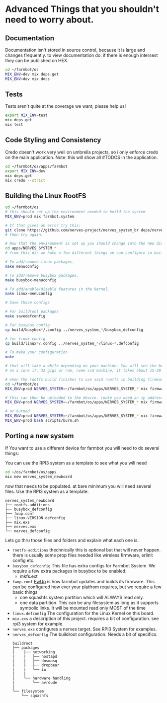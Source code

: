 # Advanced Things that you shouldn't need to worry about.

## Documentation
Documentation isn't stored in source control, because it is large and changes frequently.
to view documentation do:
if there is enough intersest they can be published on HEX.
```bash
cd ~/farmbot/os
MIX_ENV=dev mix deps.get
MIX_ENV=dev mix docs
```

## Tests
Tests aren't quite at the coverage we want, please help us!
```bash
export MIX_ENV=test
mix deps.get
mix test
```

## Code Styling and Consistency
Credo doesn't work very well on umbrella projects, so i only enforce credo on
the main application.
Note: this will show all #TODOS in the application.
```bash
cd ~/farmbot/os/apps/farmbot
export MIX_ENV=dev
mix deps.get
mix credo --strict
```



## Building the Linux RootFS
```bash
cd ~/farmbot/os
# this should set up the environment needed to build the system
MIX_ENV=prod mix farmbot.system

# If that gives an error try this:
git clone https://github.com/nerves-project/nerves_system_br deps/nerves_system_br
# then try again.

# Now that the environment is set up you should change into the new dir it told you too.
cd apps/NERVES_SYSTEM_*
# from this dir we have a few different things we can configure in buildroot.

# To add/remove linux packages.
make menuconfig

# To add/remove busybox packages.
make busybox-menuconfig

# To add/enable/disable features in the kernel.
make linux-menuconfig

# Save those configs

# For buildroot packages
make savedefconfig

# For busybox config
cp build/busybox*/.config ../nerves_system_*/busybox_defconfig

# for linux config
cp build/linux*/.config ../nerves_system_*/linux-*.defconfig

# To make your configuration
make

# that will take a while depending on your machine. You will see the build output in your terminal.
# on a core i7, 32 gigs or ram, nvme ssd machine, it takes about 15-20 minutes depending on if ccache is enabled.

# when the rootfs build finishes to use said rootfs in building firmware:
cd ~/farmbot/os
MIX_ENV=prod NERVES_SYSTEM=~/farmbot/os/apps/NERVES_SYSTEM_* mix firmware

# this can then be uploaded to the device. (note you need an ip address)
MIX_ENV=prod NERVES_SYSTEM=~/farmbot/os/apps/NERVES_SYSTEM_* mix firmware --upload

# or burned
MIX_ENV=prod NERVES_SYSTEM=~/farmbot/os/apps/NERVES_SYSTEM_* mix firmware
MIX_ENV=prod bash scripts/burn.sh
```

## Porting a new system
If You want to use a different device for farmbot you will need to do several things:

You can use the RPI3 system as a template to see what you will need
```bash
cd ~/os/farmbot/os/apps
mix new nerves_system_newboard
```

now that needs to be populated. at bare minimum you will need several files. Use the RPI3 system as a template.
```
nerves_system_newboard
├── rootfs-additions
├── busybox_defconfig
├── fwup.conf
├── linux-VERSION.defconfig
├── mix.exs
├── nerves.exs
└── nerves_defconfig
```

Lets go thru those files and folders and explain what each one is.

* `rootfs-additions`
    thechnically this is optional but that will never happen. there is usually some prop files needed like wireless firmware, erlinit config etc.
* `busybox_defconfig`
    This file has extra configs for Farmbot System. We require a few extra packages in busybox to be enabled.
    * mkfs.ext
* `fwup.conf`
    [FwUp](https://github.com/fhunleth/fwup) is how farmbot updates and builds its firmware. This can be configured how ever your platfrom requires, but we require a few basic things
    * one squashfs system partition which will ALWAYS read only.
    * one data partition. This can be any filesystem as long as it supports symbolic links. It will be mounted read only MOST of the time
* `linux.defconfig`
    The configuration for the Linux Kernel on this board.
* `mix.exs`
    a description of this project. requires a bit of configuration. see rpi3 system for example.
* `nerves.exs`
    configures a nerves target. See RPI3 System for examples.
* `nerves_defconfig`
    The buildroot configuration. Needs a bit of specifics.
    ```
    buildroot
    ├── packages
    |    ├── networking
    |    |   ├── hostapd
    |    |   ├── dnsmasq
    |    |   ├── dropbear
    |    |   └── iw
    |    |
    |    └── hardware handling
    |        └── avrdude
    |
    └── filesystem
        └── squashfs
    ```
